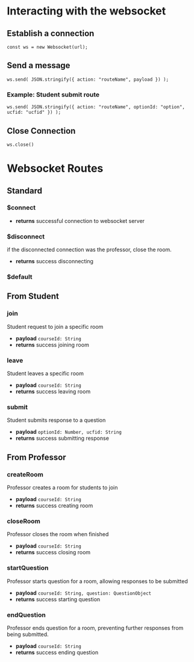 # Interacting with the websocket

## Establish a connection
`const ws = new Websocket(url);`

## Send a message
`ws.send(
  JSON.stringify({
    action: "routeName",
    payload
  })
);`

### Example: Student submit route
`ws.send(
  JSON.stringify({
    action: "routeName",
    optionId: "option",
    ucfid: "ucfid"
  })
);`

## Close Connection
`ws.close()`

# Websocket Routes

## Standard

### $connect
- **returns** successful connection to websocket server

### $disconnect
if the disconnected connection was the professor, close the room. 
- **returns** success disconnecting

### $default

## From Student

### join
Student request to join a specific room
- **payload** `courseId: String`
- **returns** success joining room

### leave
Student leaves a specific room
- **payload** `courseId: String`
- **returns** success leaving room

### submit
Student submits response to a question
- **payload** `optionId: Number, ucfid: String`
- **returns** success submitting response

## From Professor

### createRoom
Professor creates a room for students to join
- **payload** `courseId: String`
- **returns** success creating room

### closeRoom
Professor closes the room when finished
- **payload** `courseId: String`
- **returns** success closing room

### startQuestion
Professor starts question for a room, allowing responses to be submitted
- **payload** `courseId: String, question: QuestionObject`
- **returns** success starting question

### endQuestion
Professor ends question for a room, preventing further
responses from being submitted.
- **payload** `courseId: String`
- **returns** success ending question

